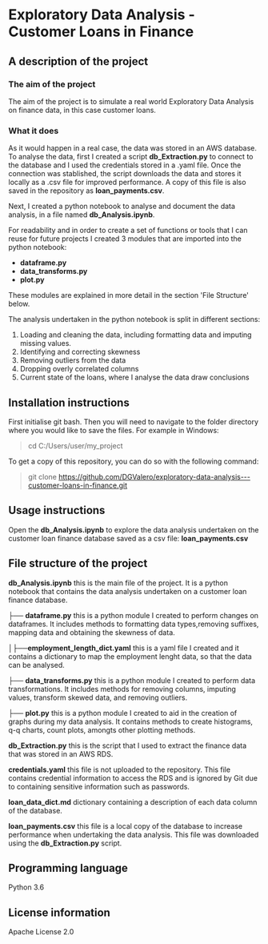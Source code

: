 
# Exploratory Data Analysis - Customer Loans in Finance


## A description of the project
### The aim of the project
The aim of the project is to simulate a real world Exploratory Data Analysis on finance data, in this case customer loans. 

### What it does
As it would happen in a real case, the data was stored in an AWS database. To analyse the data, first I created a script **db_Extraction.py** to connect to the database and I used the credentials stored in a .yaml file. Once the connection was stablished, the script downloads the data and stores it locally as a .csv file for improved performance. A copy of this file is also saved in the repository as **loan_payments.csv**.

Next, I created a python notebook to analyse and document the data analysis, in a file named **db_Analysis.ipynb**. 

For readability and in order to create a set of functions or tools that I can reuse for future projects I created 3 modules that are imported into the python notebook:
- **dataframe.py**
- **data_transforms.py**
- **plot.py**

These modules are explained in more detail in the section 'File Structure' below.

The analysis undertaken in the python notebook is split in different sections:
1. Loading and cleaning the data, including formatting data and imputing missing values.
2. Identifying and correcting skewness
3. Removing outliers from the data
4. Dropping overly correlated columns
5. Current state of the loans, where I analyse the data draw conclusions


## Installation instructions
First initialise git bash. Then you will need to navigate to the folder directory where you would like to save the files. For example in Windows:
> cd C:/Users/user/my_project

To get a copy of this repository, you can do so with the following command:
> git clone https://github.com/DGValero/exploratory-data-analysis---customer-loans-in-finance.git

## Usage instructions
Open the **db_Analysis.ipynb** to explore the data analysis undertaken on the customer loan finance database saved as a csv file: **loan_payments.csv** 

## File structure of the project
**db_Analysis.ipynb** this is the main file of the project. It is a python notebook that contains the data analysis undertaken on a customer loan finance database.

├── **dataframe.py** this is a python module I created to perform changes on dataframes. It includes methods to formatting data types,removing suffixes, mapping data and obtaining the skewness of data.

│├──**employment_length_dict.yaml** this is a yaml file I created and it contains a dictionary to map the employment lenght data, so that the data can be analysed.

├── **data_transforms.py** this is a python module I created to perform data transformations. It includes methods for removing columns, imputing values, transform skewed data, and removing outliers.

├── **plot.py** this is a python module I created to aid in the creation of graphs during my data analysis. It contains methods to create histograms, q-q charts, count plots, amongts other plotting methods.

**db_Extraction.py** this is the script that I used to extract the finance data that was stored in an AWS RDS.

**credentials.yaml** this file is not uploaded to the repository. This file contains credential information to access the RDS and is ignored by Git due to containing sensitive information such as passwords.

**loan_data_dict.md** dictionary containing a description of each data column of the database.

**loan_payments.csv** this file is a local copy of the database to increase performance when undertaking the data analysis. This file was downloaded using the **db_Extraction.py** script.

## Programming language
Python 3.6

## License information
Apache License 2.0
